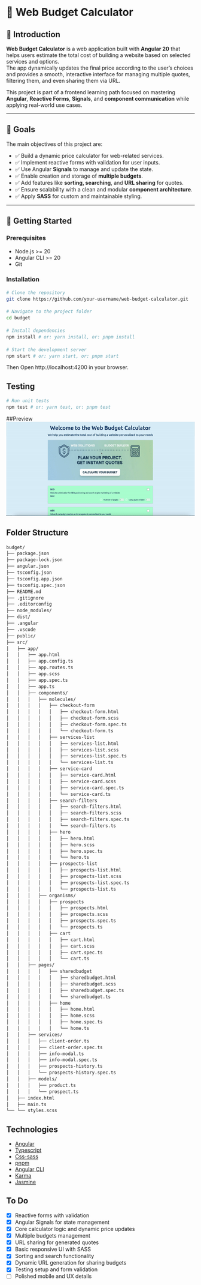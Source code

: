 # 🧮 Web Budget Calculator

## 📖 Introduction  
**Web Budget Calculator** is a web application built with **Angular 20** that helps users estimate the total cost of building a website based on selected services and options.  
The app dynamically updates the final price according to the user’s choices and provides a smooth, interactive interface for managing multiple quotes, filtering them, and even sharing them via URL.

This project is part of a frontend learning path focused on mastering **Angular**, **Reactive Forms**, **Signals**, and **component communication** while applying real-world use cases.

---

## 🎯 Goals  
The main objectives of this project are:

- ✅ Build a dynamic price calculator for web-related services.  
- ✅ Implement reactive forms with validation for user inputs.  
- ✅ Use Angular **Signals** to manage and update the state.  
- ✅ Enable creation and storage of **multiple budgets**.  
- ✅ Add features like **sorting, searching**, and **URL sharing** for quotes.  
- ✅ Ensure scalability with a clean and modular **component architecture**.  
- ✅ Apply **SASS** for custom and maintainable styling.

---

## 🚀 Getting Started  

### Prerequisites  
- Node.js >= 20  
- Angular CLI >= 20  
- Git  

### Installation  
```bash
# Clone the repository
git clone https://github.com/your-username/web-budget-calculator.git

# Navigate to the project folder
cd budget

# Install dependencies
npm install # or: yarn install, or: pnpm install

# Start the development server
npm start # or: yarn start, or: pnpm start

```
Then Open http://localhost:4200 in your browser.


## Testing
```bash
# Run unit tests
npm test # or: yarn test, or: pnpm test
```

##Preview
![Preview](/public/calc.gif)


## Folder Structure

```bash
budget/
├── package.json
├── package-lock.json
├── angular.json
├── tsconfig.json
├── tsconfig.app.json
├── tsconfig.spec.json
├── README.md
├── .gitignore
├── .editorconfig
├── node_modules/
├── dist/
├── .angular
├── .vscode
├── public/
├── src/
│   ├── app/
│   │   ├── app.html
│   │   ├── app.config.ts
│   │   ├── app.routes.ts
│   │   ├── app.scss
│   │   ├── app.spec.ts
│   │   ├── app.ts
│   │   ├── components/
│   │   │   ├── molecules/
│   │   │   │   ├── checkout-form
│   │   │   │   │   ├── checkout-form.html
│   │   │   │   │   ├── checkout-form.scss
│   │   │   │   │   ├── checkout-form.spec.ts
│   │   │   │   │   └── checkout-form.ts
│   │   │   │   ├── services-list
│   │   │   │   │   ├── services-list.html
│   │   │   │   │   ├── services-list.scss
│   │   │   │   │   ├── services-list.spec.ts
│   │   │   │   │   └── services-list.ts
│   │   │   │   ├── service-card
│   │   │   │   │   ├── service-card.html
│   │   │   │   │   ├── service-card.scss
│   │   │   │   │   ├── service-card.spec.ts
│   │   │   │   │   └── service-card.ts
│   │   │   │   ├── search-filters
│   │   │   │   │   ├── search-filters.html
│   │   │   │   │   ├── search-filters.scss
│   │   │   │   │   ├── search-filters.spec.ts
│   │   │   │   │   └── search-filters.ts
│   │   │   │   ├── hero
│   │   │   │   │   ├── hero.html
│   │   │   │   │   ├── hero.scss
│   │   │   │   │   ├── hero.spec.ts
│   │   │   │   │   └── hero.ts
│   │   │   │   ├── prospects-list
│   │   │   │   │   ├── prospects-list.html
│   │   │   │   │   ├── prospects-list.scss
│   │   │   │   │   ├── prospects-list.spec.ts
│   │   │   │   │   └── prospects-list.ts
│   │   │   ├── organisms/
│   │   │   │   ├── prospects
│   │   │   │   │   ├── prospects.html
│   │   │   │   │   ├── prospects.scss
│   │   │   │   │   ├── prospects.spec.ts
│   │   │   │   │   └── prospects.ts
│   │   │   │   ├── cart
│   │   │   │   │   ├── cart.html
│   │   │   │   │   ├── cart.scss
│   │   │   │   │   ├── cart.spec.ts
│   │   │   │   │   └── cart.ts
│   │   ├── pages/
│   │   │   │   ├── sharedbudget
│   │   │   │   │   ├── sharedbudget.html
│   │   │   │   │   ├── sharedbudget.scss
│   │   │   │   │   ├── sharedbudget.spec.ts
│   │   │   │   │   └── sharedbudget.ts
│   │   │   │   ├── home
│   │   │   │   │   ├── home.html
│   │   │   │   │   ├── home.scss
│   │   │   │   │   ├── home.spec.ts
│   │   │   │   │   └── home.ts
│   │   ├── services/
│   │   │   ├── client-order.ts
│   │   │   ├── client-order.spec.ts
│   │   │   ├── info-modal.ts
│   │   │   ├── info-modal.spec.ts
│   │   │   ├── prospects-history.ts
│   │   │   └── prospects-history.spec.ts
│   │   ├── models/
│   │   │   ├── product.ts
│   │   │   └── prospect.ts
│   ├── index.html
│   ├── main.ts
└── └── styles.scss

```

## Technologies

- [Angular](https://angular.io/)
- [Typescript](https://www.typescriptlang.org/)
- [Css-sass](https://sass-lang.com/)
- [pnpm](https://pnpm.io/)
- [Angular CLI](https://cli.angular.io/)
- [Karma](https://karma-runner.github.io/1.0/index.html)
- [Jasmine](https://jasmine.github.io/)

## To Do

- [x] Reactive forms with validation  
- [x] Angular Signals for state management
- [x] Core calculator logic and dynamic price updates  
- [x] Multiple budgets management  
- [x] URL sharing for generated quotes  
- [x] Basic responsive UI with SASS  
- [x] Sorting and search functionality  
- [x] Dynamic URL generation for sharing budgets
- [x] Testing setup and form validation  
- [ ] Polished mobile and UX details  
